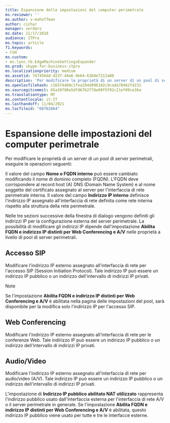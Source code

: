 ```yaml
---
title: Espansione delle impostazioni del computer perimetrale
ms.reviewer: ''
ms.author: v-mahoffman
author: cichur
manager: serdars
ms.date: 11/17/2018
audience: ITPro
ms.topic: article
f1.keywords:
- CSH
ms.custom:
- ms.lync.tb.EdgeMachineSettingsExpander
ms.prod: skype-for-business-itpro
ms.localizationpriority: medium
ms.assetid: 747456dd-d237-44e6-9e64-63b0e7212a08
description: 'Per modificare le proprietà di un server di un pool di server perimetrali, eseguire le operazioni seguenti:'
ms.openlocfilehash: c16574460c1fea294d996182c9cada78462f4231
ms.sourcegitcommit: 65a10f80e5dfd67b2778e09f5f92c21ef09ce36a
ms.translationtype: MT
ms.contentlocale: it-IT
ms.lasthandoff: 11/04/2021
ms.locfileid: "60762664"
---
```

# <a name="edge-machine-settings-expander"></a>Espansione delle impostazioni del computer perimetrale
 
Per modificare le proprietà di un server di un pool di server perimetrali, eseguire le operazioni seguenti:
  
Il valore del campo **Nome o FQDN interno** può essere cambiato modificando il nome di dominio completo (FQDN). L'FQDN deve corrispondere al record host (A) DNS (Domain Name System) e al nome soggetto del certificato assegnato al server per l'interfaccia di rete perimetrale interna. Il valore del campo **Indirizzo IP interno** definisce l'indirizzo IP assegnato all'interfaccia di rete definita come rete interna rispetto alla struttura della rete perimetrale.
  
Nelle tre sezioni successive della finestra di dialogo vengono definiti gli indirizzi IP per la configurazione esterna del server perimetrale. La possibilità di modificare gli indirizzi IP dipende dall'impostazione **Abilita FQDN e indirizzo IP distinti per Web Conferencing e A/V** nelle proprietà a livello di pool di server perimetrali.
  
## <a name="sip-access"></a>Accesso SIP

Modificare l'indirizzo IP esterno assegnato all'interfaccia di rete per l'accesso SIP (Session Initiation Protocol). Tale indirizzo IP può essere un indirizzo IP pubblico o un indirizzo dell'intervallo di indirizzi IP privati.
  
> [!NOTE]
> Se l'impostazione **Abilita FQDN e indirizzo IP distinti per Web Conferencing e A/V** è abilitata nella pagina delle impostazioni del pool, sarà disponibile per la modifica solo l'indirizzo IP per l'accesso SIP.
  
## <a name="web-conferencing"></a>Web Conferencing

Modificare l'indirizzo IP esterno assegnato all'interfaccia di rete per le conferenze Web. Tale indirizzo IP può essere un indirizzo IP pubblico o un indirizzo dell'intervallo di indirizzi IP privati.
  
## <a name="audiovideo"></a>Audio/Video

Modificare l'indirizzo IP esterno assegnato all'interfaccia di rete per audio/video (A/V). Tale indirizzo IP può essere un indirizzo IP pubblico o un indirizzo dell'intervallo di indirizzi IP privati.
  
L'impostazione di **Indirizzo IP pubblico abilitato NAT utilizzato** rappresenta l'indirizzo pubblico usato dall'interfaccia esterna per l'interfaccia di rete A/V o il server perimetrale in generale. Se l'impostazione **Abilita FQDN e indirizzo IP distinti per Web Conferencing e A/V** è abilitata, questo indirizzo IP pubblico viene usato per tutte e tre le interfacce esterne.
  

